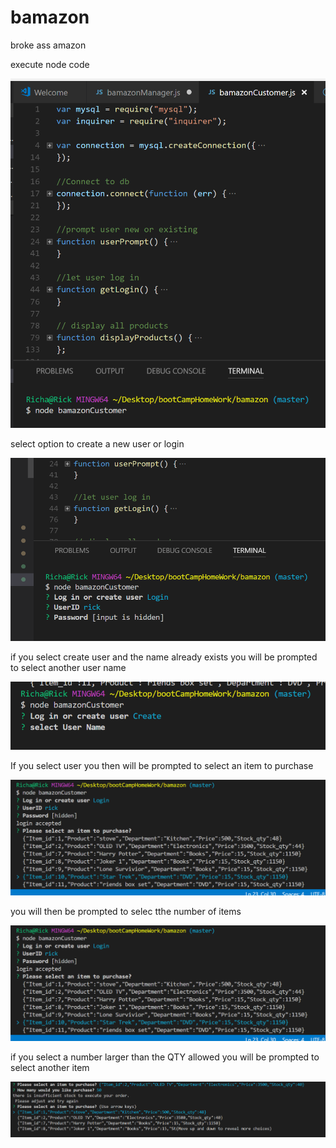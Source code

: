 # bamazon
broke ass amazon

execute node code

![node login](images/executeFIle.png)

select option to create a new user or login

![node login](images/Login.PNG)

if you select create user and the name already exists you will be prompted to select another user name

![node login](/images/createUser.PNG)

If you select user you then will be prompted to select an item to purchase

![node login](/images/selectItemToBuy.png)

you will then be prompted to selec tthe number of items

![node login](images/selectItemToBuy.png)

if you select a number larger than the QTY allowed you will be prompted to select another item

![node login](images/toManyOrdered.png)

